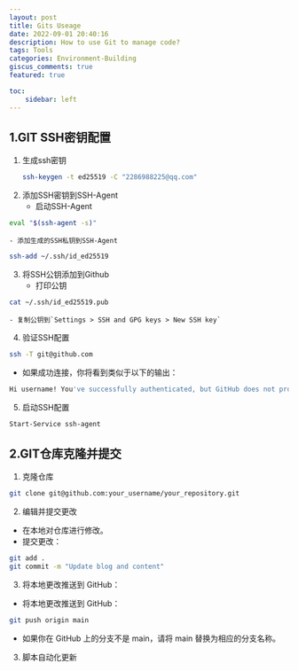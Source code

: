 ```yaml
---
layout: post
title: Gits Useage
date: 2022-09-01 20:40:16
description: How to use Git to manage code?
tags: Tools
categories: Environment-Building
giscus_comments: true
featured: true

toc:
    sidebar: left
---
```


## 1.GIT SSH密钥配置
1. 生成ssh密钥
    ```bash
    ssh-keygen -t ed25519 -C "2286988225@qq.com"
    ```
2. 添加SSH密钥到SSH-Agent
    - 启动SSH-Agent
```bash
eval "$(ssh-agent -s)"
```
    - 添加生成的SSH私钥到SSH-Agent
```bash
ssh-add ~/.ssh/id_ed25519
```
3. 将SSH公钥添加到Github
    - 打印公钥
```bash
cat ~/.ssh/id_ed25519.pub
```
    - 复制公钥到`Settings > SSH and GPG keys > New SSH key`
4. 验证SSH配置
```bash
ssh -T git@github.com
```
- 如果成功连接，你将看到类似于以下的输出：
```bash
Hi username! You've successfully authenticated, but GitHub does not provide shell access.
```

5. 启动SSH配置
```bash
Start-Service ssh-agent
```

## 2.GIT仓库克隆并提交

1. 克隆仓库 
```bash
git clone git@github.com:your_username/your_repository.git
```
2. 编辑并提交更改

- 在本地对仓库进行修改。
- 提交更改：
```bash
git add .
git commit -m "Update blog and content"
```

3. 将本地更改推送到 GitHub：
- 将本地更改推送到 GitHub：
```bash
git push origin main
```
- 如果你在 GitHub 上的分支不是 main，请将 main 替换为相应的分支名称。


3. 脚本自动化更新
